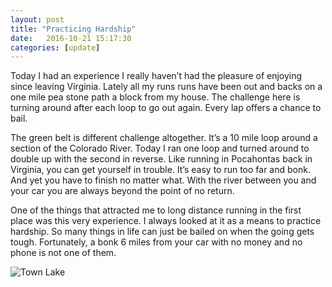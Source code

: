 ```yaml
---
layout: post
title: "Practicing Hardship"
date:   2016-10-21 15:17:30
categories: [update]
---
```


Today I had an experience I really haven’t had the pleasure of enjoying since leaving Virginia. Lately all my runs runs have been out and backs on a one mile pea stone path a block from my house. The challenge here is turning around after each loop to go out again. Every lap offers a chance to bail.

The green belt is different challenge altogether. It’s a 10 mile loop around a section of the Colorado River. Today I ran one loop and turned around to double up with the second in reverse. Like running in Pocahontas back in Virginia, you can get yourself in trouble. It’s easy to run too far and bonk. And yet you have to finish no matter what. With the river between you and your car you are always beyond the point of no return.

One of the things that attracted me to long distance running in the first place was this very experience. I always looked at it as a means to practice hardship. So many things in life can just be bailed on when the going gets tough. Fortunately, a bonk 6 miles from your car with no money and no phone is not one of them.

![Town Lake](http://i.imgur.com/jLY7p6w.jpg)
